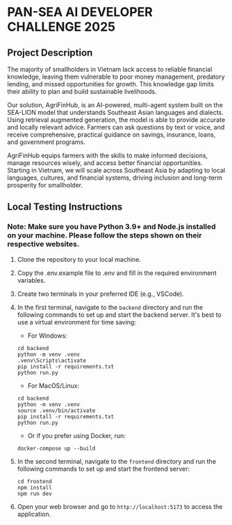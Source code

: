 # PAN-SEA AI DEVELOPER CHALLENGE 2025 

## Project Description
The majority of smallholders in Vietnam lack access to reliable financial knowledge, leaving them vulnerable to poor money management, predatory lending, and missed opportunities for growth. This knowledge gap limits their ability to plan and build sustainable livelihoods.

Our solution, AgriFinHub, is an AI-powered, multi-agent system built on the SEA-LION model that understands Southeast Asian languages and dialects. Using retrieval augmented generation, the model is able to provide accurate and locally relevant advice. Farmers can ask questions by text or voice, and receive comprehensive, practical guidance on savings, insurance, loans, and government programs.

AgriFinHub equips farmers with the skills to make informed decisions, manage resources wisely, and access better financial opportunities. Starting in Vietnam, we will scale across Southeast Asia by adapting to local languages, cultures, and financial systems, driving inclusion and long-term prosperity for smallholder.

## Local Testing Instructions

### Note: Make sure you have Python 3.9+ and Node.js installed on your machine. Please follow the steps shown on their respective websites.

1. Clone the repository to your local machine.
2. Copy the .env.example file to .env and fill in the required environment variables.
3. Create two terminals in your preferred IDE (e.g., VSCode).
4. In the first terminal, navigate to the `backend` directory and run the following commands to set up and start the backend server. It's best to use a virtual environment for time saving:
   - For Windows:
   ```
   cd backend
   python -m venv .venv
   .venv\Scripts\activate
   pip install -r requirements.txt
   python run.py
   ```
   - For MacOS/Linux:
   ```
   cd backend
   python -m venv .venv
   source .venv/bin/activate
   pip install -r requirements.txt
   python run.py
   ```

   - Or if you prefer using Docker, run:

   ```
   docker-compose up --build 
   ```
5. In the second terminal, navigate to the `frontend` directory and run the following commands to set up and start the frontend server:
   ```
   cd frontend
   npm install
   npm run dev
   ```
6. Open your web browser and go to `http://localhost:5173` to access the application.